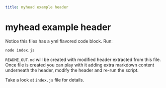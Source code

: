 ```yml
title: myhead example header
```

# myhead example header

Notice this files has a yml flavored code block. Run:
```
node index.js
```

`README_OUT.md` will be created with modified header extracted from this file.
Once file is created you can play with it adding extra markdown content
underneath the header, modify the header and re-run the script.

Take a look at `index.js` file for details.
